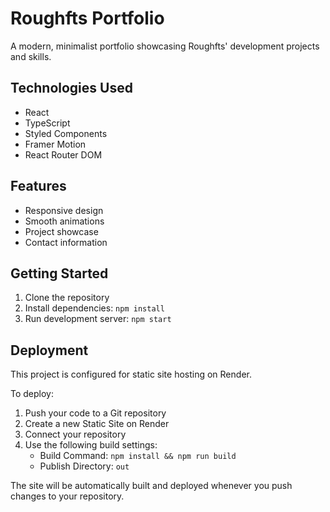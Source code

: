 # Roughfts Portfolio

A modern, minimalist portfolio showcasing Roughfts' development projects and skills.

## Technologies Used
- React
- TypeScript
- Styled Components
- Framer Motion
- React Router DOM

## Features
- Responsive design
- Smooth animations
- Project showcase
- Contact information

## Getting Started
1. Clone the repository
2. Install dependencies: `npm install`
3. Run development server: `npm start`

## Deployment

This project is configured for static site hosting on Render.

To deploy:

1. Push your code to a Git repository
2. Create a new Static Site on Render
3. Connect your repository
4. Use the following build settings:
   - Build Command: `npm install && npm run build`
   - Publish Directory: `out`

The site will be automatically built and deployed whenever you push changes to your repository.
